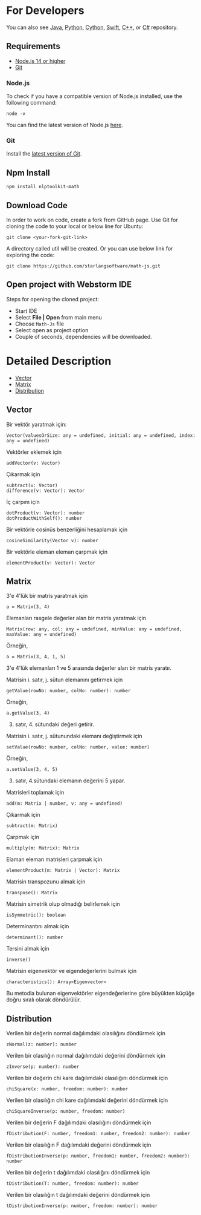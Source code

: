 For Developers
============
You can also see [Java](https://github.com/starlangsoftware/Math), [Python](https://github.com/starlangsoftware/Math-Py), 
[Cython](https://github.com/starlangsoftware/Math-Cy), [Swift](https://github.com/starlangsoftware/Math-Swift), 
[C++](https://github.com/starlangsoftware/Math-CPP), or [C#](https://github.com/starlangsoftware/Math-CS) repository.

## Requirements

* [Node.js 14 or higher](#Node.js)
* [Git](#git)

### Node.js 

To check if you have a compatible version of Node.js installed, use the following command:

    node -v
    
You can find the latest version of Node.js [here](https://nodejs.org/en/download/).

### Git

Install the [latest version of Git](https://git-scm.com/book/en/v2/Getting-Started-Installing-Git).

## Npm Install

	npm install nlptoolkit-math
	
## Download Code

In order to work on code, create a fork from GitHub page. 
Use Git for cloning the code to your local or below line for Ubuntu:

	git clone <your-fork-git-link>

A directory called util will be created. Or you can use below link for exploring the code:

	git clone https://github.com/starlangsoftware/math-js.git

## Open project with Webstorm IDE

Steps for opening the cloned project:

* Start IDE
* Select **File | Open** from main menu
* Choose `Math-Js` file
* Select open as project option
* Couple of seconds, dependencies will be downloaded. 

Detailed Description
============

+ [Vector](#vector)
+ [Matrix](#matrix)
+ [Distribution](#distribution)

## Vector

Bir vektör yaratmak için:

	Vector(valuesOrSize: any = undefined, initial: any = undefined, index: any = undefined)

Vektörler eklemek için

	addVector(v: Vector)

Çıkarmak için

	subtract(v: Vector)
	difference(v: Vector): Vector

İç çarpım için

	dotProduct(v: Vector): number
	dotProductWithSelf(): number

Bir vektörle cosinüs benzerliğini hesaplamak için

	cosineSimilarity(Vector v): number

Bir vektörle eleman eleman çarpmak için

	elementProduct(v: Vector): Vector

## Matrix

3'e 4'lük bir matris yaratmak için

	a = Matrix(3, 4)

Elemanları rasgele değerler alan bir matris yaratmak için

	Matrix(row: any, col: any = undefined, minValue: any = undefined, maxValue: any = undefined)

Örneğin, 

	a = Matrix(3, 4, 1, 5)
 
3'e 4'lük elemanları 1 ve 5 arasında değerler alan bir matris yaratır.

Matrisin i. satır, j. sütun elemanını getirmek için 

	getValue(rowNo: number, colNo: number): number

Örneğin,

	a.getValue(3, 4)

3. satır, 4. sütundaki değeri getirir.

Matrisin i. satır, j. sütunundaki elemanı değiştirmek için

	setValue(rowNo: number, colNo: number, value: number)

Örneğin,

	a.setValue(3, 4, 5)

3. satır, 4.sütundaki elemanın değerini 5 yapar.

Matrisleri toplamak için

	add(m: Matrix | number, v: any = undefined)

Çıkarmak için 

	subtract(m: Matrix)

Çarpmak için 

	multiply(m: Matrix): Matrix

Elaman eleman matrisleri çarpmak için

	elementProduct(m: Matrix | Vector): Matrix

Matrisin transpozunu almak için

	transpose(): Matrix

Matrisin simetrik olup olmadığı belirlemek için

	isSymmetric(): boolean

Determinantını almak için

	determinant(): number

Tersini almak için

	inverse()

Matrisin eigenvektör ve eigendeğerlerini bulmak için

	characteristics(): Array<Eigenvector>

Bu metodla bulunan eigenvektörler eigendeğerlerine göre büyükten küçüğe doğru 
sıralı olarak döndürülür.

## Distribution

Verilen bir değerin normal dağılımdaki olasılığını döndürmek için

	zNormal(z: number): number

Verilen bir olasılığın normal dağılımdaki değerini döndürmek için

	zInverse(p: number): number

Verilen bir değerin chi kare dağılımdaki olasılığını döndürmek için

	chiSquare(x: number, freedom: number): number

Verilen bir olasılığın chi kare dağılımdaki değerini döndürmek için

	chiSquareInverse(p: number, freedom: number)

Verilen bir değerin F dağılımdaki olasılığını döndürmek için

	fDistribution(F: number, freedom1: number, freedom2: number): number

Verilen bir olasılığın F dağılımdaki değerini döndürmek için

	fDistributionInverse(p: number, freedom1: number, freedom2: number): number

Verilen bir değerin t dağılımdaki olasılığını döndürmek için

	tDistribution(T: number, freedom: number): number

Verilen bir olasılığın t dağılımdaki değerini döndürmek için

	tDistributionInverse(p: number, freedom: number): number
